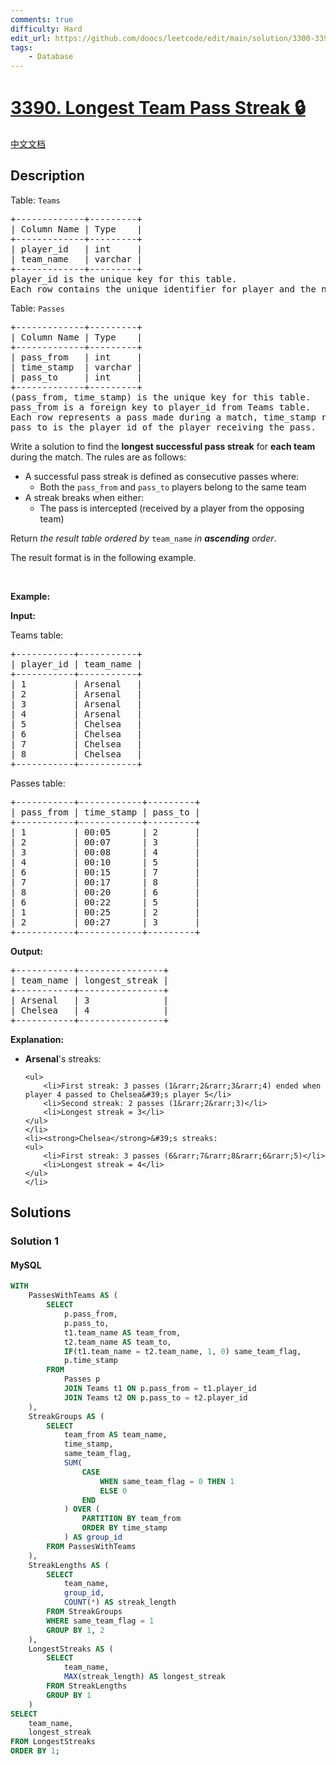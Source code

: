 ```yaml
---
comments: true
difficulty: Hard
edit_url: https://github.com/doocs/leetcode/edit/main/solution/3300-3399/3390.Longest%20Team%20Pass%20Streak/README_EN.md
tags:
    - Database
---
```


<!-- problem:start -->

# [3390. Longest Team Pass Streak 🔒](https://leetcode.com/problems/longest-team-pass-streak)

[中文文档](/solution/3300-3399/3390.Longest%20Team%20Pass%20Streak/README.md)

## Description

<!-- description:start -->

<p>Table: <code>Teams</code></p>

<pre>
+-------------+---------+
| Column Name | Type    |
+-------------+---------+
| player_id   | int     |
| team_name   | varchar |
+-------------+---------+
player_id is the unique key for this table.
Each row contains the unique identifier for player and the name of one of the teams participating in that match.
</pre>

<p>Table: <code>Passes</code></p>

<pre>
+-------------+---------+
| Column Name | Type    |
+-------------+---------+
| pass_from   | int     |
| time_stamp  | varchar |
| pass_to     | int     |
+-------------+---------+
(pass_from, time_stamp) is the unique key for this table.
pass_from is a foreign key to player_id from Teams table.
Each row represents a pass made during a match, time_stamp represents the time in minutes (00:00-90:00) when the pass was made,
pass_to is the player_id of the player receiving the pass.
</pre>

<p>Write a solution to find the <strong>longest successful pass streak</strong> for <strong>each team</strong> during the match. The rules are as follows:</p>

<ul>
	<li>A successful pass streak is defined as consecutive passes where:
	<ul>
		<li>Both the <code>pass_from</code> and <code>pass_to</code> players belong to the same team</li>
	</ul>
	</li>
	<li>A streak breaks when either:
	<ul>
		<li>The pass is intercepted (received by a player from the opposing team)</li>
	</ul>
	</li>
</ul>

<p>Return <em>the result table ordered by</em> <code>team_name</code> <em>in <strong>ascending</strong> order</em>.</p>

<p>The result format is in the following example.</p>

<p>&nbsp;</p>
<p><strong class="example">Example:</strong></p>

<div class="example-block">
<p><strong>Input:</strong></p>

<p>Teams table:</p>

<pre>
+-----------+-----------+
| player_id | team_name |
+-----------+-----------+
| 1         | Arsenal   |
| 2         | Arsenal   |
| 3         | Arsenal   |
| 4         | Arsenal   |
| 5         | Chelsea   |
| 6         | Chelsea   |
| 7         | Chelsea   |
| 8         | Chelsea   |
+-----------+-----------+
</pre>

<p>Passes table:</p>

<pre>
+-----------+------------+---------+
| pass_from | time_stamp | pass_to |
+-----------+------------+---------+
| 1         | 00:05      | 2       |
| 2         | 00:07      | 3       |
| 3         | 00:08      | 4       |
| 4         | 00:10      | 5       |
| 6         | 00:15      | 7       |
| 7         | 00:17      | 8       |
| 8         | 00:20      | 6       |
| 6         | 00:22      | 5       |
| 1         | 00:25      | 2       |
| 2         | 00:27      | 3       |
+-----------+------------+---------+
</pre>

<p><strong>Output:</strong></p>

<pre>
+-----------+----------------+
| team_name | longest_streak |
+-----------+----------------+
| Arsenal   | 3              |
| Chelsea   | 4              |
+-----------+----------------+
</pre>

<p><strong>Explanation:</strong></p>

<ul>
	<li><strong>Arsenal</strong>&#39;s streaks:

    <ul>
    	<li>First streak: 3 passes (1&rarr;2&rarr;3&rarr;4) ended when player 4 passed to Chelsea&#39;s player 5</li>
    	<li>Second streak: 2 passes (1&rarr;2&rarr;3)</li>
    	<li>Longest streak = 3</li>
    </ul>
    </li>
    <li><strong>Chelsea</strong>&#39;s streaks:
    <ul>
    	<li>First streak: 3 passes (6&rarr;7&rarr;8&rarr;6&rarr;5)</li>
    	<li>Longest streak = 4</li>
    </ul>
    </li>

</ul>
</div>

<!-- description:end -->

## Solutions

<!-- solution:start -->

### Solution 1

<!-- tabs:start -->

#### MySQL

```sql
WITH
    PassesWithTeams AS (
        SELECT
            p.pass_from,
            p.pass_to,
            t1.team_name AS team_from,
            t2.team_name AS team_to,
            IF(t1.team_name = t2.team_name, 1, 0) same_team_flag,
            p.time_stamp
        FROM
            Passes p
            JOIN Teams t1 ON p.pass_from = t1.player_id
            JOIN Teams t2 ON p.pass_to = t2.player_id
    ),
    StreakGroups AS (
        SELECT
            team_from AS team_name,
            time_stamp,
            same_team_flag,
            SUM(
                CASE
                    WHEN same_team_flag = 0 THEN 1
                    ELSE 0
                END
            ) OVER (
                PARTITION BY team_from
                ORDER BY time_stamp
            ) AS group_id
        FROM PassesWithTeams
    ),
    StreakLengths AS (
        SELECT
            team_name,
            group_id,
            COUNT(*) AS streak_length
        FROM StreakGroups
        WHERE same_team_flag = 1
        GROUP BY 1, 2
    ),
    LongestStreaks AS (
        SELECT
            team_name,
            MAX(streak_length) AS longest_streak
        FROM StreakLengths
        GROUP BY 1
    )
SELECT
    team_name,
    longest_streak
FROM LongestStreaks
ORDER BY 1;
```

<!-- tabs:end -->

<!-- solution:end -->

<!-- problem:end -->
